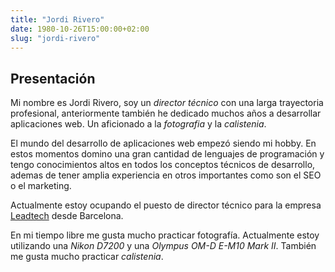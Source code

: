 ```yaml
---
title: "Jordi Rivero"
date: 1980-10-26T15:00:00+02:00
slug: "jordi-rivero"
---
```


## Presentación

Mi nombre es Jordi Rivero, soy un *director técnico* con una larga trayectoria profesional, anteriormente también he dedicado muchos años a desarrollar aplicaciones web. Un aficionado a la *fotografia* y la *calistenia*.

El mundo del desarrollo de aplicaciones web empezó siendo mi hobby. En estos momentos domino una gran cantidad de lenguajes de programación y tengo conocimientos altos en todos los conceptos técnicos de desarrollo, ademas de tener amplia experiencia en otros importantes como son el SEO o el marketing.

Actualmente estoy ocupando el puesto de director técnico para la empresa [Leadtech](https://leadtech.com) desde Barcelona.

En mi tiempo libre me gusta mucho practicar fotografía. Actualmente estoy utilizando una *Nikon D7200* y una *Olympus OM-D E-M10 Mark II*. También me gusta mucho practicar *calistenia*.